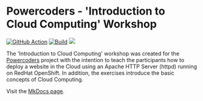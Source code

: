 # Powercoders - 'Introduction to Cloud Computing'  Workshop

[![GitHub Action](https://img.shields.io/badge/GitHub-Action-blue)](https://github.com/features/actions)
[![Build](https://img.shields.io/github/actions/workflow/status/snorwin/powercoders/gh-pages.yml?label=build&logo=github)](https://github.com/snorwin/powercoders/actions)
[![](https://img.shields.io/badge/License-CC%20BY%204.0-lightgrey.svg)](http://creativecommons.org/licenses/by/4.0/)



The 'Introduction to Cloud Computing' workshop was created for the [Powercoders](https://powercoders.org/) project with the intention to teach the participants how to deploy a website in the Cloud using an Apache HTTP Server (httpd) running on RedHat OpenShift. In addition, the exercises introduce the basic concepts of Cloud Computing.

Visit the [MkDocs page](https://snorwin.github.io/powercoders/).
